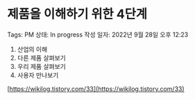# 제품을 이해하기 위한 4단계

Tags: PM
상태: In progress
작성 일자: 2022년 9월 28일 오후 12:23

1. 산업의 이해
2. 다른 제품 살펴보기
3. 우리 제품 살펴보기
4. 사용자 만나보기

[https://wikilog.tistory.com/33](https://wikilog.tistory.com/33)